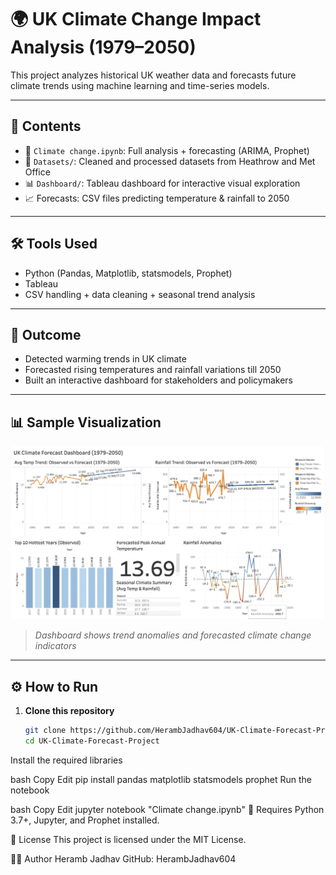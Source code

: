 # 🌍 UK Climate Change Impact Analysis (1979–2050)

This project analyzes historical UK weather data and forecasts future climate trends using machine learning and time-series models.

---

## 🔎 Contents

- 📓 `Climate change.ipynb`: Full analysis + forecasting (ARIMA, Prophet)
- 📁 `Datasets/`: Cleaned and processed datasets from Heathrow and Met Office
- 📊 `Dashboard/`: Tableau dashboard for interactive visual exploration
- 📈 Forecasts: CSV files predicting temperature & rainfall to 2050

---

## 🛠️ Tools Used

- Python (Pandas, Matplotlib, statsmodels, Prophet)
- Tableau
- CSV handling + data cleaning + seasonal trend analysis

---

## 🌱 Outcome

- Detected warming trends in UK climate
- Forecasted rising temperatures and rainfall variations till 2050
- Built an interactive dashboard for stakeholders and policymakers

---

## 📊 Sample Visualization

![Climate Forecast Dashboard](Dashboard/UK_Climate_Forecast_Dashboard.jpg)
> *Dashboard shows trend anomalies and forecasted climate change indicators*

---

## ⚙️ How to Run

1. **Clone this repository**  
   ```bash
   git clone https://github.com/HerambJadhav604/UK-Climate-Forecast-Project.git
   cd UK-Climate-Forecast-Project
Install the required libraries

bash
Copy
Edit
pip install pandas matplotlib statsmodels prophet
Run the notebook

bash
Copy
Edit
jupyter notebook "Climate change.ipynb"
📌 Requires Python 3.7+, Jupyter, and Prophet installed.

📄 License
This project is licensed under the MIT License.

🙋‍♂️ Author
Heramb Jadhav
GitHub: HerambJadhav604

